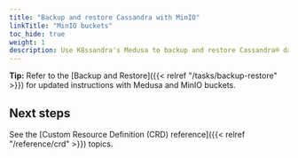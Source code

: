 ```yaml
---
title: "Backup and restore Cassandra with MinIO"
linkTitle: "MinIO buckets"
toc_hide: true
weight: 1
description: Use K8ssandra's Medusa to backup and restore Cassandra® data with MinIO buckets.
---
```


**Tip:** Refer to the [Backup and Restore]({{< relref "/tasks/backup-restore" >}}) for updated instructions with Medusa and MinIO buckets.

## Next steps

See the [Custom Resource Definition (CRD) reference]({{< relref "/reference/crd" >}}) topics.
